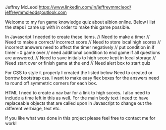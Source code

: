 Jeffrey McLeod
https://www.linkedin.com/in/jeffreymmcleod/
jeffreymmcleod@outlook.com

Welcome to my fun game knowledge quiz about albion online. 
Below i list the steps i came up with in order to make this game possible. 

In Javascript I needed to create these items. 
// Need to make a timer
// Need to make a correct/ incorrect score
// Need to store local high scores
// incorrect answers need to affect the timer negatively
// put condition in if timer =0 game over
// need additional condition to end game if all questions are answered.
// Need to save initials to high score kept in local storage 
// Need start over or finish game at the end
// Need alert box to start quiz

For CSS to style it properly I created the listed below 
Need to created or borrow bootstrap css. I want to make easy flex boxes for the answers need to round off symmetric corners for each box.

HTML I need to create a nav bar for a link to high scores. I also need to include a time left in this as well. For the main body text i need to have replaceable objects that are called upon in Javascript to change out the different verbiage, text etc. 

If you like what was done in this project please feel free to contact me for work!